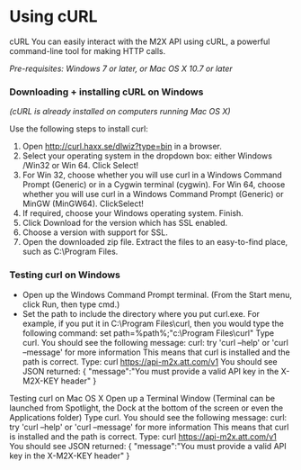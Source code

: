 Using cURL
====

cURL
You can easily interact with the M2X API using cURL, a powerful command-line tool for making HTTP calls.

*Pre-requisites: Windows 7 or later, or Mac OS X 10.7 or later*

### Downloading + installing cURL on Windows
*(cURL is already installed on computers running Mac OS X)*

Use the following steps to install curl:
1. Open http://curl.haxx.se/dlwiz?type=bin in a browser.
2. Select your operating system in the dropdown box: either Windows /Win32 or Win 64. Click Select!
3. For Win 32, choose whether you will use curl in a Windows Command Prompt (Generic) or in a Cygwin terminal (cygwin). For Win 64, choose whether you will use curl in a Windows Command Prompt (Generic) or MinGW (MinGW64). ClickSelect!
4. If required, choose your Windows operating system. Finish.
5. Click Download for the version which has SSL enabled.
6. Choose a version with support for SSL.
7. Open the downloaded zip file. Extract the files to an easy-to-find place, such as C:\Program Files.

### Testing curl on Windows
* Open up the Windows Command Prompt terminal. (From the Start menu, click Run, then type cmd.)
* Set the path to include the directory where you put curl.exe. For example, if you put it in C:\Program Files\curl, then you would type the following command:
set path=%path%;"c:\Program Files\curl"
Type curl.
You should see the following message:
curl: try 'curl –help' or 'curl –message' for more information
This means that curl is installed and the path is correct.
Type:
curl https://api-m2x.att.com/v1
You should see JSON returned:
{
"message":"You must provide a valid API key in the X-M2X-KEY header"
}

Testing curl on Mac OS X
Open up a Terminal Window (Terminal can be launched from Spotlight, the Dock at the bottom of the screen or even the Applications folder)
Type curl.
You should see the following message:
curl: try 'curl –help' or 'curl –message' for more information
This means that curl is installed and the path is correct.
Type:
curl https://api-m2x.att.com/v1
You should see JSON returned:
{
"message":"You must provide a valid API key in the X-M2X-KEY header"
}
